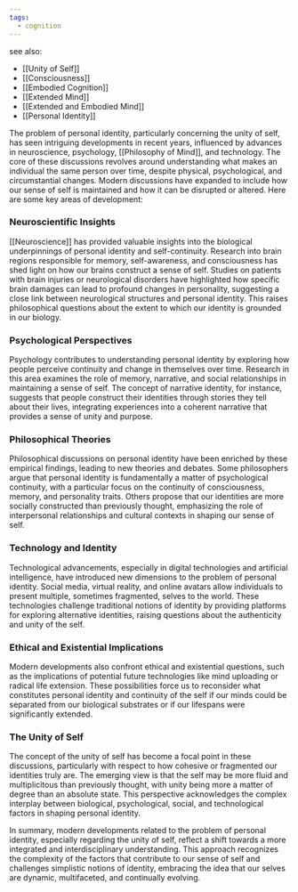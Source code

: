 ```yaml
---
tags:
  - cognition
---
```


see also:
- [[Unity of Self]]
- [[Consciousness]]
- [[Embodied Cognition]]
- [[Extended Mind]]
- [[Extended and Embodied Mind]]
- [[Personal Identity]]

The problem of personal identity, particularly concerning the unity of self, has seen intriguing developments in recent years, influenced by advances in neuroscience, psychology, [[Philosophy of Mind]], and technology. The core of these discussions revolves around understanding what makes an individual the same person over time, despite physical, psychological, and circumstantial changes. Modern discussions have expanded to include how our sense of self is maintained and how it can be disrupted or altered. Here are some key areas of development:

### Neuroscientific Insights

[[Neuroscience]] has provided valuable insights into the biological underpinnings of personal identity and self-continuity. Research into brain regions responsible for memory, self-awareness, and consciousness has shed light on how our brains construct a sense of self. Studies on patients with brain injuries or neurological disorders have highlighted how specific brain damages can lead to profound changes in personality, suggesting a close link between neurological structures and personal identity. This raises philosophical questions about the extent to which our identity is grounded in our biology.

### Psychological Perspectives

Psychology contributes to understanding personal identity by exploring how people perceive continuity and change in themselves over time. Research in this area examines the role of memory, narrative, and social relationships in maintaining a sense of self. The concept of narrative identity, for instance, suggests that people construct their identities through stories they tell about their lives, integrating experiences into a coherent narrative that provides a sense of unity and purpose.

### Philosophical Theories

Philosophical discussions on personal identity have been enriched by these empirical findings, leading to new theories and debates. Some philosophers argue that personal identity is fundamentally a matter of psychological continuity, with a particular focus on the continuity of consciousness, memory, and personality traits. Others propose that our identities are more socially constructed than previously thought, emphasizing the role of interpersonal relationships and cultural contexts in shaping our sense of self.

### Technology and Identity

Technological advancements, especially in digital technologies and artificial intelligence, have introduced new dimensions to the problem of personal identity. Social media, virtual reality, and online avatars allow individuals to present multiple, sometimes fragmented, selves to the world. These technologies challenge traditional notions of identity by providing platforms for exploring alternative identities, raising questions about the authenticity and unity of the self.

### Ethical and Existential Implications

Modern developments also confront ethical and existential questions, such as the implications of potential future technologies like mind uploading or radical life extension. These possibilities force us to reconsider what constitutes personal identity and continuity of the self if our minds could be separated from our biological substrates or if our lifespans were significantly extended.

### The Unity of Self

The concept of the unity of self has become a focal point in these discussions, particularly with respect to how cohesive or fragmented our identities truly are. The emerging view is that the self may be more fluid and multiplicitous than previously thought, with unity being more a matter of degree than an absolute state. This perspective acknowledges the complex interplay between biological, psychological, social, and technological factors in shaping personal identity.

In summary, modern developments related to the problem of personal identity, especially regarding the unity of self, reflect a shift towards a more integrated and interdisciplinary understanding. This approach recognizes the complexity of the factors that contribute to our sense of self and challenges simplistic notions of identity, embracing the idea that our selves are dynamic, multifaceted, and continually evolving.